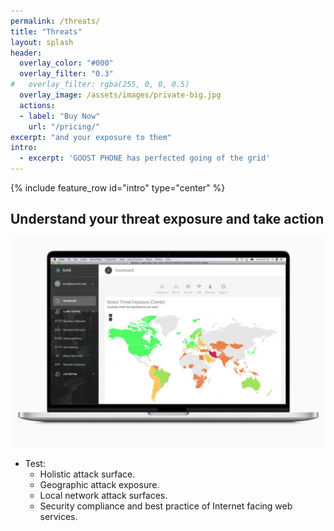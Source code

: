 ```yaml
---
permalink: /threats/
title: "Threats"
layout: splash
header:
  overlay_color: "#000"
  overlay_filter: "0.3"
#   overlay_filter: rgba(255, 0, 0, 0.5)
  overlay_image: /assets/images/private-big.jpg
  actions:
  - label: "Buy Now"
    url: "/pricing/"
excerpt: "and your exposure to them"
intro: 
  - excerpt: 'GOOST PHONE has perfected going of the grid'
---
```

{% include feature_row id="intro" type="center" %}

## Understand your threat exposure and take action
[![Global threat exposure](/assets/images/macbook_geoThreatsDashboard.jpeg)](/assets/images/macbook_geoThreatsDashboard.jpeg)
* Test:
  * Holistic attack surface.
  * Geographic attack exposure.
  * Local network attack surfaces.
  * Security compliance and best practice of Internet facing web services.  